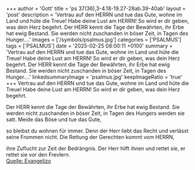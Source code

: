 +++
author = 'Gott'
title = 'ps 37(36),3-4.18-19.27-28ab.39-40ab'
layout = 'post'
description = 'Vertrau auf den HERRN und tue das Gute,  wohne im Land und hüte die Treue! Habe deine Lust am HERRN!  So wird er dir geben, was dein Herz begehrt.  Der HERR kennt die Tage der Bewährten,  ihr Erbe hat ewig Bestand. Sie werden nicht zuschanden in böser Zeit, in Tagen des Hunger....'
images = ['/symbols/psalmus.jpg']
categories = ['PSALMUS']
tags = ['PSALMUS']
date = '2025-02-25 08:00:11 +0100'
summary = 'Vertrau auf den HERRN und tue das Gute,  wohne im Land und hüte die Treue! Habe deine Lust am HERRN!  So wird er dir geben, was dein Herz begehrt.  Der HERR kennt die Tage der Bewährten,  ihr Erbe hat ewig Bestand. Sie werden nicht zuschanden in böser Zeit, in Tagen des Hunger....'
linkedsummaryImage = 'psalmus.jpg'
keepImageRatio = 'true'
+++
Vertrau auf den HERRN und tue das Gute, 
wohne im Land und hüte die Treue!
Habe deine Lust am HERRN! 
So wird er dir geben, was dein Herz begehrt.

Der HERR kennt die Tage der Bewährten, 
ihr Erbe hat ewig Bestand.
Sie werden nicht zuschanden in böser Zeit, in Tagen des Hungers werden sie satt.<!--more-->
Meide das Böse und tue das Gute, 

so bleibst du wohnen für immer.
Denn der Herr liebt das Recht
und verlässt seine Frommen nicht.
Die Rettung der Gerechten kommt vom HERRN, 

ihre Zuflucht zur Zeit der Bedrängnis.
Der Herr hilft ihnen und rettet sie,
er rettet sie vor den Frevlern.<br> [Quelle: Evangelizo](https://evangeliumtagfuertag.org/DE/gospel)